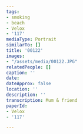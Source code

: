 ```yaml
---
tags:
- smoking
- beach
- Velox
- '117'
mediaType: Portrait
similarTo: []
title: '00122'
images:
- "/assets/media/00122.JPG"
relatedPeople: []
caption: ''
date: 
dateApprox: false
location: ''
description: ''
transcription: Mum & friend
paperId:
- Velox
- '117'

---
```

